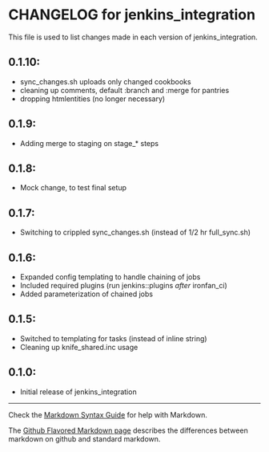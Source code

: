 # CHANGELOG for jenkins_integration

This file is used to list changes made in each version of jenkins_integration.

## 0.1.10:
* sync_changes.sh uploads only changed cookbooks
* cleaning up comments, default :branch and :merge for pantries
* dropping htmlentities (no longer necessary)

## 0.1.9:
* Adding merge to staging on stage_* steps

## 0.1.8:
* Mock change, to test final setup

## 0.1.7:
* Switching to crippled sync_changes.sh (instead of 1/2 hr full_sync.sh)

## 0.1.6:
* Expanded config templating to handle chaining of jobs
* Included required plugins (run jenkins::plugins *after* ironfan_ci)
* Added parameterization of chained jobs

## 0.1.5:
* Switched to templating for tasks (instead of inline string)
* Cleaning up knife_shared.inc usage

## 0.1.0:
* Initial release of jenkins_integration

- - - 
Check the [Markdown Syntax Guide](http://daringfireball.net/projects/markdown/syntax) for help with Markdown.

The [Github Flavored Markdown page](http://github.github.com/github-flavored-markdown/) describes the differences between markdown on github and standard markdown.
